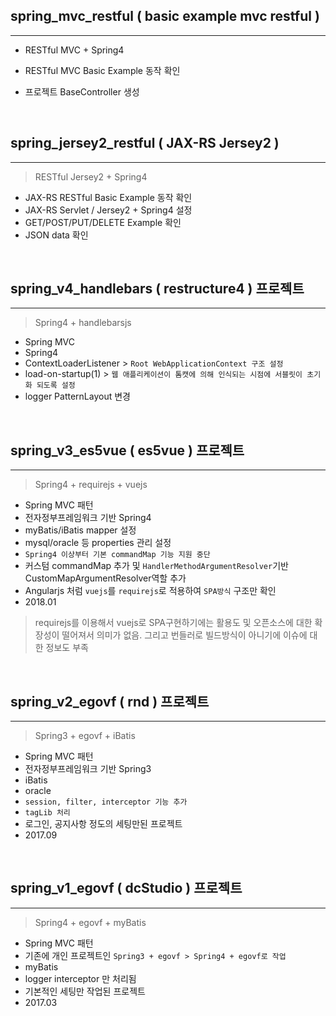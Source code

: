 ## spring_mvc_restful ( basic example mvc restful )

---

- RESTful MVC + Spring4

- RESTful MVC Basic Example 동작 확인

- 프로젝트 BaseController 생성


<br>


## spring_jersey2_restful ( JAX-RS Jersey2 ) 

---

> RESTful Jersey2 + Spring4

- JAX-RS RESTful Basic Example 동작 확인
- JAX-RS Servlet / Jersey2 + Spring4 설정
- GET/POST/PUT/DELETE Example 확인
- JSON data 확인

<br>


## spring_v4_handlebars ( restructure4 ) 프로젝트

---

> Spring4 + handlebarsjs

- Spring MVC
- Spring4
- ContextLoaderListener > `Root WebApplicationContext 구조 설정`
- load-on-startup(1) > `웹 애플리케이션이 톰캣에 의해 인식되는 시점에 서블릿이 초기화 되도록 설정`
- logger PatternLayout 변경

<br>


## spring_v3_es5vue ( es5vue ) 프로젝트

---

> Spring4 + requirejs + vuejs

- Spring MVC 패턴
- 전자정부프레임워크 기반 Spring4
- myBatis/iBatis mapper 설정
- mysql/oracle 등 properties 관리 설정
- `Spring4 이상부터 기본 commandMap 기능 지원 중단`
- 커스텀 commandMap 추가 및 `HandlerMethodArgumentResolver`기반 CustomMapArgumentResolver역할 추가
- Angularjs 처럼 `vuejs`를 `requirejs`로 적용하여 `SPA방식` 구조만 확인 
- 2018.01

> requirejs를 이용해서 vuejs로 SPA구현하기에는 활용도 및 오픈소스에 대한 확장성이 떨어져서 의미가 없음. 그리고 번들러로 빌드방식이 아니기에 이슈에 대한 정보도 부족

<br>


## spring_v2_egovf ( rnd ) 프로젝트

---

> Spring3 + egovf + iBatis

- Spring MVC 패턴
- 전자정부프레임워크 기반 Spring3 
- iBatis
- oracle
- `session, filter, interceptor 기능 추가`
- `tagLib 처리`
- 로그인, 공지사항 정도의 세팅만된 프로젝트
- 2017.09

<br>


## spring_v1_egovf ( dcStudio ) 프로젝트

---

> Spring4 + egovf + myBatis

- Spring MVC 패턴
- 기존에 개인 프로젝트인 `Spring3 + egovf > Spring4 + egovf로 작업`
- myBatis
- logger interceptor 만 처리됨
- 기본적인 세팅만 작업된 프로젝트
- 2017.03
